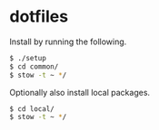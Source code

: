 # dotfiles

Install by running the following.
```bash
$ ./setup
$ cd common/
$ stow -t ~ */
```

Optionally also install local packages.
```bash
$ cd local/
$ stow -t ~ */
```

